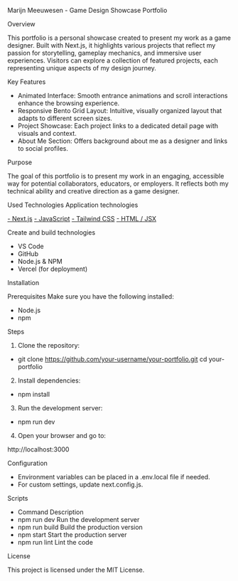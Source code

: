 Marijn Meeuwesen - Game Design Showcase Portfolio

Overview

This portfolio is a personal showcase created to present my work as a game designer. Built with Next.js, it highlights various projects that reflect my passion for storytelling, gameplay mechanics, and immersive user experiences. Visitors can explore a collection of featured projects, each representing unique aspects of my design journey.

Key Features

- Animated Interface: Smooth entrance animations and scroll interactions enhance the browsing experience.
- Responsive Bento Grid Layout: Intuitive, visually organized layout that adapts to different screen sizes.
- Project Showcase: Each project links to a dedicated detail page with visuals and context.
- About Me Section: Offers background about me as a designer and links to social profiles.

Purpose

The goal of this portfolio is to present my work in an engaging, accessible way for potential collaborators, educators, or employers. It reflects both my technical ability and creative direction as a game designer.

Used Technologies
Application technologies

[- Next.js](https://img.shields.io/badge/next%20js-000000?style=for-the-badge&logo=nextdotjs&logoColor=white)
[- JavaScript](https://img.shields.io/badge/JavaScript-323330?style=for-the-badge&logo=javascript&logoColor=F7DF1E)
[- Tailwind CSS](https://img.shields.io/badge/Tailwind_CSS-38B2AC?style=for-the-badge&logo=tailwind-css&logoColor=white)
[- HTML / JSX](https://img.shields.io/badge/HTML5-E34F26?style=for-the-badge&logo=html5&logoColor=white)

Create and build technologies

- VS Code
- GitHub
- Node.js & NPM
- Vercel (for deployment)

Installation

Prerequisites
Make sure you have the following installed:

- Node.js
- npm

Steps

1. Clone the repository:

- git clone https://github.com/your-username/your-portfolio.git
  cd your-portfolio

2. Install dependencies:

- npm install

3. Run the development server:

- npm run dev

4. Open your browser and go to:

http://localhost:3000

Configuration

- Environment variables can be placed in a .env.local file if needed.
- For custom settings, update next.config.js.

Scripts

- Command Description
- npm run dev Run the development server
- npm run build Build the production version
- npm start Start the production server
- npm run lint Lint the code

License

This project is licensed under the MIT License.
